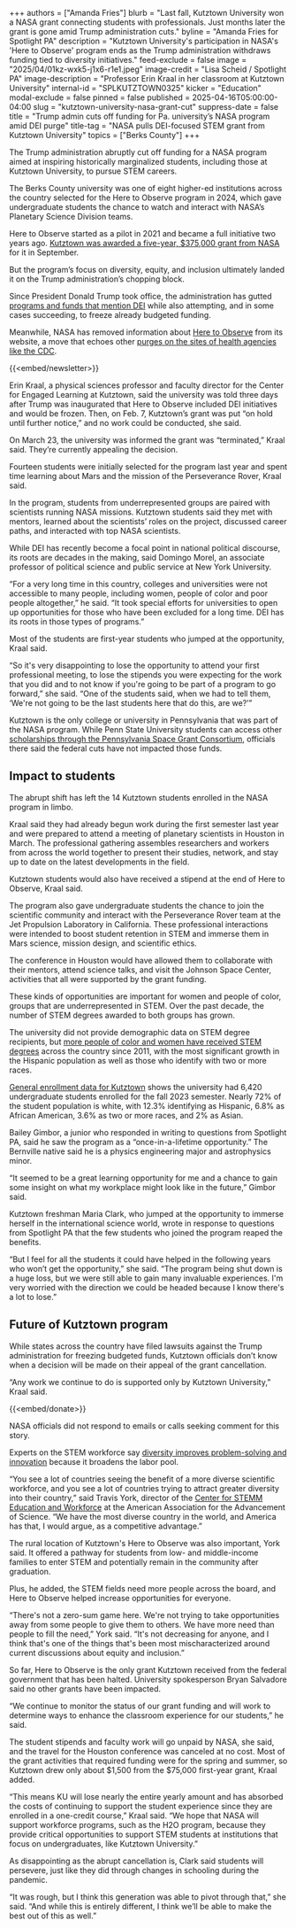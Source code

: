 +++
authors = ["Amanda Fries"]
blurb = "Last fall, Kutztown University won a NASA grant connecting students with professionals. Just months later the grant is gone amid Trump administration cuts."
byline = "Amanda Fries for Spotlight PA"
description = "Kutztown University's participation in NASA's 'Here to Observe' program ends as the Trump administration withdraws funding tied to diversity initiatives."
feed-exclude = false
image = "2025/04/01kz-wxk5-j1x6-r1e1.jpeg"
image-credit = "Lisa Scheid / Spotlight PA"
image-description = "Professor Erin Kraal in her classroom at Kutztown University"
internal-id = "SPLKUTZTOWN0325"
kicker = "Education"
modal-exclude = false
pinned = false
published = 2025-04-16T05:00:00-04:00
slug = "kutztown-university-nasa-grant-cut"
suppress-date = false
title = "Trump admin cuts off funding for Pa. university’s NASA program amid DEI purge"
title-tag = "NASA pulls DEI-focused STEM grant from Kutztown University"
topics = ["Berks County"]
+++

The Trump administration abruptly cut off funding for a NASA program aimed at inspiring historically marginalized students, including those at Kutztown University, to pursue STEM careers.

The Berks County university was one of eight higher-ed institutions across the country selected for the Here to Observe program in 2024, which gave undergraduate students the chance to watch and interact with NASA’s Planetary Science Division teams.

Here to Observe started as a pilot in 2021 and became a full initiative two years ago. <a href="https://www.kutztown.edu/news-and-media/news-releases/september-2024/mars-2020-rover-5-year-nasa-grant.html">Kutztown was awarded a five-year, $375,000 grant from NASA</a> for it in September.

But the program’s focus on diversity, equity, and inclusion ultimately landed it on the Trump administration’s chopping block.

Since President Donald Trump took office, the administration has gutted <a href="https://www.pbs.org/newshour/politics/judge-blocks-trumps-order-to-withdraw-federal-funding-for-dei-programs-as-lawsuit-plays-out">programs and funds that mention DEI</a> while also attempting, and in some cases succeeding, to freeze already budgeted funding.

Meanwhile, NASA has removed information about <a href="https://science.nasa.gov/planetary-science/programs/here-to-observe-h2o/">Here to Observe</a> from its website, a move that echoes other <a href="https://www.cbsnews.com/news/trump-officials-pausing-most-federal-government-websites-friday/">purges on the sites of health agencies like the CDC</a>.

{{<embed/newsletter>}}

Erin Kraal, a physical sciences professor and faculty director for the Center for Engaged Learning at Kutztown, said the university was told three days after Trump was inaugurated that Here to Observe included DEI initiatives and would be frozen. Then, on Feb. 7, Kutztown’s grant was put “on hold until further notice,” and no work could be conducted, she said.

On March 23, the university was informed the grant was “terminated,” Kraal said. They’re currently appealing the decision.

Fourteen students were initially selected for the program last year and spent time learning about Mars and the mission of the Perseverance Rover, Kraal said.

In the program, students from underrepresented groups are paired with scientists running NASA missions. Kutztown students said they met with mentors, learned about the scientists’ roles on the project, discussed career paths, and interacted with top NASA scientists.

While DEI has recently become a focal point in national political discourse, its roots are decades in the making, said Domingo Morel, an associate professor of political science and public service at New York University.

“For a very long time in this country, colleges and universities were not accessible to many people, including women, people of color and poor people altogether,” he said. “It took special efforts for universities to open up opportunities for those who have been excluded for a long time. DEI has its roots in those types of programs.”

Most of the students are first-year students who jumped at the opportunity, Kraal said.

“So it&#39;s very disappointing to lose the opportunity to attend your first professional meeting, to lose the stipends you were expecting for the work that you did and to not know if you&#39;re going to be part of a program to go forward,” she said. “One of the students said, when we had to tell them, ‘We&#39;re not going to be the last students here that do this, are we?’”

Kutztown is the only college or university in Pennsylvania that was part of the NASA program. While Penn State University students can access other <a href="https://www.psu.edu/news/earth-and-mineral-sciences/story/nasa-pennsylvania-space-grant-announces-fellowship-scholarship">scholarships through the Pennsylvania Space Grant Consortium</a>, officials there said the federal cuts have not impacted those funds.

## Impact to students

The abrupt shift has left the 14 Kutztown students enrolled in the NASA program in limbo.

Kraal said they had already begun work during the first semester last year and were prepared to attend a meeting of planetary scientists in Houston in March. The professional gathering assembles researchers and workers from across the world together to present their studies, network, and stay up to date on the latest developments in the field.

Kutztown students would also have received a stipend at the end of Here to Observe, Kraal said.

The program also gave undergraduate students the chance to join the scientific community and interact with the Perseverance Rover team at the Jet Propulsion Laboratory in California. These professional interactions were intended to boost student retention in STEM and immerse them in Mars science, mission design, and scientific ethics.

The conference in Houston would have allowed them to collaborate with their mentors, attend science talks, and visit the Johnson Space Center, activities that all were supported by the grant funding.

These kinds of opportunities are important for women and people of color, groups that are underrepresented in STEM. Over the past decade, the number of STEM degrees awarded to both groups has grown.

The university did not provide demographic data on STEM degree recipients, but <a href="https://nces.ed.gov/ipeds/Search?query=stem%20field%20graduates&amp;query2=stem%20field%20graduates&amp;resultType=all&amp;page=1&amp;sortBy=date_desc&amp;overlayDigestTableId=202325">more people of color and women have received STEM degrees</a> across the country since 2011, with the most significant growth in the Hispanic population as well as those who identify with two or more races.

<a href="https://nces.ed.gov/ipeds/institution-profile/213349">General enrollment data for Kutztown</a> shows the university had 6,420 undergraduate students enrolled for the fall 2023 semester. Nearly 72% of the student population is white, with 12.3% identifying as Hispanic, 6.8% as African American, 3.6% as two or more races, and 2% as Asian.

Bailey Gimbor, a junior who responded in writing to questions from Spotlight PA, said he saw the program as a “once-in-a-lifetime opportunity.” The Bernville native said he is a physics engineering major and astrophysics minor.

“It seemed to be a great learning opportunity for me and a chance to gain some insight on what my workplace might look like in the future,” Gimbor said.

Kutztown freshman Maria Clark, who jumped at the opportunity to immerse herself in the international science world, wrote in response to questions from Spotlight PA that the few students who joined the program reaped the benefits.

“But I feel for all the students it could have helped in the following years who won’t get the opportunity,” she said. “The program being shut down is a huge loss, but we were still able to gain many invaluable experiences. I&#39;m very worried with the direction we could be headed because I know there&#39;s a lot to lose.”

## Future of Kutztown program

While states across the country have filed lawsuits against the Trump administration for freezing budgeted funds, Kutztown officials don’t know when a decision will be made on their appeal of the grant cancellation.

“Any work we continue to do is supported only by Kutztown University,” Kraal said.

{{<embed/donate>}}

NASA officials did not respond to emails or calls seeking comment for this story.

Experts on the STEM workforce say <a href="https://www.mckinsey.com/featured-insights/diversity-and-inclusion/diversity-matters-even-more-the-case-for-holistic-impact">diversity improves problem-solving and innovation</a> because it broadens the labor pool.

“You see a lot of countries seeing the benefit of a more diverse scientific workforce, and you see a lot of countries trying to attract greater diversity into their country,” said Travis York, director of the <a href="https://www.aaas.org/programs/center-stemm-education-workforce-csew">Center for STEMM Education and Workforce</a> at the American Association for the Advancement of Science. “We have the most diverse country in the world, and America has that, I would argue, as a competitive advantage.”

The rural location of Kutztown&#39;s Here to Observe was also important, York said. It offered a pathway for students from low- and middle-income families to enter STEM and potentially remain in the community after graduation.

Plus, he added, the STEM fields need more people across the board, and Here to Observe helped increase opportunities for everyone.

“There&#39;s not a zero-sum game here. We&#39;re not trying to take opportunities away from some people to give them to others. We have more need than people to fill the need,” York said. “It&#39;s not decreasing for anyone, and I think that&#39;s one of the things that&#39;s been most mischaracterized around current discussions about equity and inclusion.”

So far, Here to Observe is the only grant Kutztown received from the federal government that has been halted. University spokesperson Bryan Salvadore said no other grants have been impacted.

“We continue to monitor the status of our grant funding and will work to determine ways to enhance the classroom experience for our students,” he said.

The student stipends and faculty work will go unpaid by NASA, she said, and the travel for the Houston conference was canceled at no cost. Most of the grant activities that required funding were for the spring and summer, so Kutztown drew only about $1,500 from the $75,000 first-year grant, Kraal added.

“This means KU will lose nearly the entire yearly amount and has absorbed the costs of continuing to support the student experience since they are enrolled in a one-credit course,” Kraal said. “We hope that NASA will support workforce programs, such as the H2O program, because they provide critical opportunities to support STEM students at institutions that focus on undergraduates, like Kutztown University.”

As disappointing as the abrupt cancellation is, Clark said students will persevere, just like they did through changes in schooling during the pandemic.

“It was rough, but I think this generation was able to pivot through that,” she said. “And while this is entirely different, I think we’ll be able to make the best out of this as well.”

